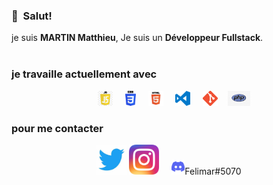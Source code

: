 
### 👋&nbsp;&nbsp;Salut!

je suis **MARTIN Matthieu**, Je suis un **Développeur Fullstack**.
<br><br>

### je travaille actuellement avec

<p align="center">
    &nbsp;&nbsp;&nbsp;&nbsp;<img alt="JavaScript" title="JavaScript" src="icon/js_logo.png" height="24"> &nbsp;&nbsp;&nbsp;&nbsp;<img alt="CSS" title="CSS" src="icon/css_logo.png" height="24"> &nbsp;&nbsp;&nbsp;&nbsp;<img alt="HTML" title="HTML" src="icon/html_logo.png" height="24"> &nbsp;&nbsp;&nbsp;&nbsp;<img alt="VS Code" title="VS Code" src="icon/vsc_logo.png" height="24"> &nbsp;&nbsp;&nbsp;&nbsp;<img alt="Git" title="Git" src="icon/git_logo.png" height="24">&nbsp;&nbsp;&nbsp;&nbsp;<img alt="PHP" title="php" src="icon/php_logo.png" height="24">
</p>

### pour me contacter 
<p align="center">
  <a href="https://twitter.com/felimar04"><img alt="Twitter" title="Twitter" height="48" width="48" src="icon/twitter_logo.png"></a>
  <a href="https://www.instagram.com/_felimar_/"><img alt="Instagram" title="Instagram" height="48" width="48" src="icon/instagram_logo.png"></a>
  &nbsp;&nbsp;&nbsp;&nbsp;<img alt="discord" title="discord" src="icon/discord_logo.png" height="24">Felimar#5070
</p>

<br><br>

